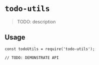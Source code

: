 # `todo-utils`

> TODO: description

## Usage

```
const todoUtils = require('todo-utils');

// TODO: DEMONSTRATE API
```
